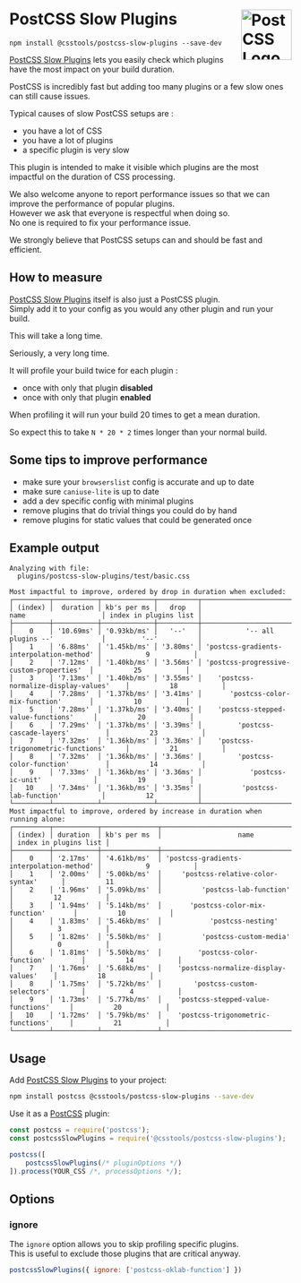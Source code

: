 # PostCSS Slow Plugins [<img src="https://postcss.github.io/postcss/logo.svg" alt="PostCSS Logo" width="90" height="90" align="right">][PostCSS]

`npm install @csstools/postcss-slow-plugins --save-dev`

[PostCSS Slow Plugins] lets you easily check which plugins have the most impact on your build duration.

PostCSS is incredibly fast but adding too many plugins or a few slow ones can still cause issues.

Typical causes of slow PostCSS setups are :
- you have a lot of CSS
- you have a lot of plugins
- a specific plugin is very slow

This plugin is intended to make it visible which plugins are the most impactful on the duration of CSS processing.

We also welcome anyone to report performance issues so that we can improve the performance of popular plugins.  
However we ask that everyone is respectful when doing so.  
No one is required to fix your performance issue.

We strongly believe that PostCSS setups can and should be fast and efficient.


## How to measure

[PostCSS Slow Plugins] itself is also just a PostCSS plugin.  
Simply add it to your config as you would any other plugin and run your build.

This will take a long time.

Seriously, a very long time.

It will profile your build twice for each plugin :
- once with only that plugin **disabled**
- once with only that plugin **enabled**

When profiling it will run your build 20 times to get a mean duration.

So expect this to take `N * 20 * 2` times longer than your normal build.


## Some tips to improve performance

- make sure your `browserslist` config is accurate and up to date
- make sure `caniuse-lite` is up to date
- add a dev specific config with minimal plugins
- remove plugins that do trivial things you could do by hand
- remove plugins for static values that could be generated once


## Example output

```
Analyzing with file:
  plugins/postcss-slow-plugins/test/basic.css

Most impactful to improve, ordered by drop in duration when excluded:
┌─────────┬───────────┬─────────────┬──────────┬──────────────────────────────────────────┬───────────────────────┐
│ (index) │  duration │ kb's per ms │   drop   │                   name                   │ index in plugins list │
├─────────┼───────────┼─────────────┼──────────┼──────────────────────────────────────────┼───────────────────────┤
│    0    │ '10.69ms' │ '0.93kb/ms' │   '--'   │           '-- all plugins --'            │         '--'          │
│    1    │ '6.88ms'  │ '1.45kb/ms' │ '3.80ms' │ 'postcss-gradients-interpolation-method' │           9           │
│    2    │ '7.12ms'  │ '1.40kb/ms' │ '3.56ms' │ 'postcss-progressive-custom-properties'  │          25           │
│    3    │ '7.13ms'  │ '1.40kb/ms' │ '3.55ms' │    'postcss-normalize-display-values'    │          18           │
│    4    │ '7.28ms'  │ '1.37kb/ms' │ '3.41ms' │       'postcss-color-mix-function'       │          10           │
│    5    │ '7.28ms'  │ '1.37kb/ms' │ '3.40ms' │    'postcss-stepped-value-functions'     │          20           │
│    6    │ '7.29ms'  │ '1.37kb/ms' │ '3.39ms' │         'postcss-cascade-layers'         │          23           │
│    7    │ '7.32ms'  │ '1.36kb/ms' │ '3.36ms' │    'postcss-trigonometric-functions'     │          21           │
│    8    │ '7.32ms'  │ '1.36kb/ms' │ '3.36ms' │         'postcss-color-function'         │          14           │
│    9    │ '7.33ms'  │ '1.36kb/ms' │ '3.36ms' │            'postcss-ic-unit'             │          19           │
│   10    │ '7.34ms'  │ '1.36kb/ms' │ '3.35ms' │          'postcss-lab-function'          │          12           │
└─────────┴───────────┴─────────────┴──────────┴──────────────────────────────────────────┴───────────────────────┘
Most impactful to improve, ordered by increase in duration when running alone:
┌─────────┬───────────┬──────────────┬──────────────────────────────────────────┬───────────────────────┐
│ (index) │ duration  │ kb's per ms  │                   name                   │ index in plugins list │
├─────────┼───────────┼──────────────┼──────────────────────────────────────────┼───────────────────────┤
│    0    │ '2.17ms'  │ '4.61kb/ms'  │ 'postcss-gradients-interpolation-method' │           9           │
│    1    │ '2.00ms'  │ '5.00kb/ms'  │     'postcss-relative-color-syntax'      │          11           │
│    2    │ '1.96ms'  │ '5.09kb/ms'  │          'postcss-lab-function'          │          12           │
│    3    │ '1.94ms'  │ '5.14kb/ms'  │       'postcss-color-mix-function'       │          10           │
│    4    │ '1.83ms'  │ '5.46kb/ms'  │            'postcss-nesting'             │           3           │
│    5    │ '1.82ms'  │ '5.50kb/ms'  │          'postcss-custom-media'          │           0           │
│    6    │ '1.81ms'  │ '5.50kb/ms'  │         'postcss-color-function'         │          14           │
│    7    │ '1.76ms'  │ '5.68kb/ms'  │    'postcss-normalize-display-values'    │          18           │
│    8    │ '1.75ms'  │ '5.72kb/ms'  │        'postcss-custom-selectors'        │           4           │
│    9    │ '1.73ms'  │ '5.77kb/ms'  │    'postcss-stepped-value-functions'     │          20           │
│   10    │ '1.72ms'  │ '5.79kb/ms'  │    'postcss-trigonometric-functions'     │          21           │
└─────────┴───────────┴──────────────┴──────────────────────────────────────────┴───────────────────────┘
```

## Usage

Add [PostCSS Slow Plugins] to your project:

```bash
npm install postcss @csstools/postcss-slow-plugins --save-dev
```

Use it as a [PostCSS] plugin:

```js
const postcss = require('postcss');
const postcssSlowPlugins = require('@csstools/postcss-slow-plugins');

postcss([
	postcssSlowPlugins(/* pluginOptions */)
]).process(YOUR_CSS /*, processOptions */);
```



## Options

### ignore

The `ignore` option allows you to skip profiling specific plugins.  
This is useful to exclude those plugins that are critical anyway.

```js
postcssSlowPlugins({ ignore: ['postcss-oklab-function'] })
```

[cli-url]: https://github.com/csstools/postcss-plugins/actions/workflows/test.yml?query=workflow/test

[discord]: https://discord.gg/bUadyRwkJS
[npm-url]: https://www.npmjs.com/package/@csstools/postcss-slow-plugins

[PostCSS]: https://github.com/postcss/postcss
[PostCSS Slow Plugins]: https://github.com/csstools/postcss-plugins/tree/main/plugins/postcss-slow-plugins
